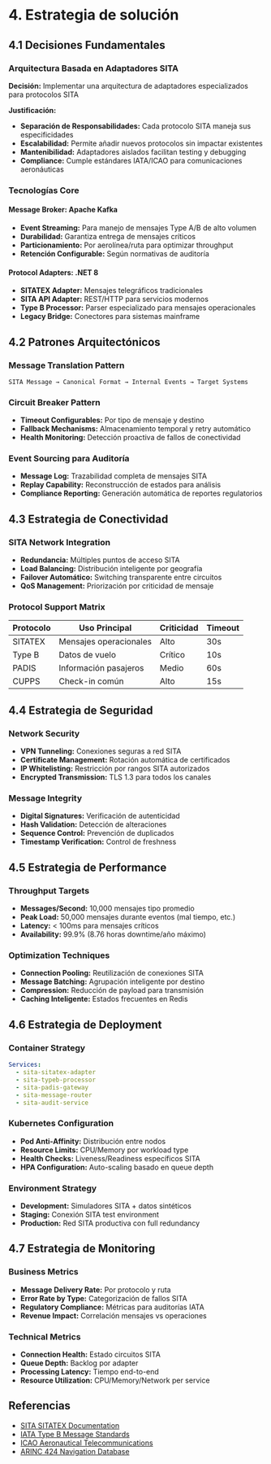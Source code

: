 # 4. Estrategia de solución

## 4.1 Decisiones Fundamentales

### Arquitectura Basada en Adaptadores SITA

**Decisión:** Implementar una arquitectura de adaptadores especializados para protocolos SITA

**Justificación:**
- **Separación de Responsabilidades:** Cada protocolo SITA maneja sus especificidades
- **Escalabilidad:** Permite añadir nuevos protocolos sin impactar existentes
- **Mantenibilidad:** Adaptadores aislados facilitan testing y debugging
- **Compliance:** Cumple estándares IATA/ICAO para comunicaciones aeronáuticas

### Tecnologías Core

#### Message Broker: Apache Kafka
- **Event Streaming:** Para manejo de mensajes Type A/B de alto volumen
- **Durabilidad:** Garantiza entrega de mensajes críticos
- **Particionamiento:** Por aerolínea/ruta para optimizar throughput
- **Retención Configurable:** Según normativas de auditoría

#### Protocol Adapters: .NET 8
- **SITATEX Adapter:** Mensajes telegráficos tradicionales
- **SITA API Adapter:** REST/HTTP para servicios modernos
- **Type B Processor:** Parser especializado para mensajes operacionales
- **Legacy Bridge:** Conectores para sistemas mainframe

## 4.2 Patrones Arquitectónicos

### Message Translation Pattern
```
SITA Message → Canonical Format → Internal Events → Target Systems
```

### Circuit Breaker Pattern
- **Timeout Configurables:** Por tipo de mensaje y destino
- **Fallback Mechanisms:** Almacenamiento temporal y retry automático
- **Health Monitoring:** Detección proactiva de fallos de conectividad

### Event Sourcing para Auditoría
- **Message Log:** Trazabilidad completa de mensajes SITA
- **Replay Capability:** Reconstrucción de estados para análisis
- **Compliance Reporting:** Generación automática de reportes regulatorios

## 4.3 Estrategia de Conectividad

### SITA Network Integration
- **Redundancia:** Múltiples puntos de acceso SITA
- **Load Balancing:** Distribución inteligente por geografía
- **Failover Automático:** Switching transparente entre circuitos
- **QoS Management:** Priorización por criticidad de mensaje

### Protocol Support Matrix
| Protocolo | Uso Principal | Criticidad | Timeout |
|-----------|---------------|------------|---------|
| SITATEX | Mensajes operacionales | Alto | 30s |
| Type B | Datos de vuelo | Crítico | 10s |
| PADIS | Información pasajeros | Medio | 60s |
| CUPPS | Check-in común | Alto | 15s |

## 4.4 Estrategia de Seguridad

### Network Security
- **VPN Tunneling:** Conexiones seguras a red SITA
- **Certificate Management:** Rotación automática de certificados
- **IP Whitelisting:** Restricción por rangos SITA autorizados
- **Encrypted Transmission:** TLS 1.3 para todos los canales

### Message Integrity
- **Digital Signatures:** Verificación de autenticidad
- **Hash Validation:** Detección de alteraciones
- **Sequence Control:** Prevención de duplicados
- **Timestamp Verification:** Control de freshness

## 4.5 Estrategia de Performance

### Throughput Targets
- **Messages/Second:** 10,000 mensajes tipo promedio
- **Peak Load:** 50,000 mensajes durante eventos (mal tiempo, etc.)
- **Latency:** < 100ms para mensajes críticos
- **Availability:** 99.9% (8.76 horas downtime/año máximo)

### Optimization Techniques
- **Connection Pooling:** Reutilización de conexiones SITA
- **Message Batching:** Agrupación inteligente por destino
- **Compression:** Reducción de payload para transmisión
- **Caching Inteligente:** Estados frecuentes en Redis

## 4.6 Estrategia de Deployment

### Container Strategy
```yaml
Services:
  - sita-sitatex-adapter
  - sita-typeb-processor
  - sita-padis-gateway
  - sita-message-router
  - sita-audit-service
```

### Kubernetes Configuration
- **Pod Anti-Affinity:** Distribución entre nodos
- **Resource Limits:** CPU/Memory por workload type
- **Health Checks:** Liveness/Readiness específicos SITA
- **HPA Configuration:** Auto-scaling basado en queue depth

### Environment Strategy
- **Development:** Simuladores SITA + datos sintéticos
- **Staging:** Conexión SITA test environment
- **Production:** Red SITA productiva con full redundancy

## 4.7 Estrategia de Monitoring

### Business Metrics
- **Message Delivery Rate:** Por protocolo y ruta
- **Error Rate by Type:** Categorización de fallos SITA
- **Regulatory Compliance:** Métricas para auditorías IATA
- **Revenue Impact:** Correlación mensajes vs operaciones

### Technical Metrics
- **Connection Health:** Estado circuitos SITA
- **Queue Depth:** Backlog por adapter
- **Processing Latency:** Tiempo end-to-end
- **Resource Utilization:** CPU/Memory/Network per service

## Referencias
- [SITA SITATEX Documentation](https://www.sita.aero/solutions/airline-operations/sitatex/)
- [IATA Type B Message Standards](https://www.iata.org/standards/)
- [ICAO Aeronautical Telecommunications](https://www.icao.int/safety/acp/)
- [ARINC 424 Navigation Database](https://www.arinc.com/industries/aviation/)
